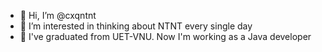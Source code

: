 - 👋 Hi, I’m @cxqntnt
- 👀 I’m interested in thinking about NTNT every single day
- 🌱 I've graduated from UET-VNU. Now I'm working as a Java developer

<!---
cxqntnt/cxqntnt is a ✨ special ✨ repository because its `README.md` (this file) appears on your GitHub profile.
You can click the Preview link to take a look at your changes.
--->
